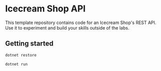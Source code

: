 # Icecream Shop API

This template repository contains code for an Icecream Shop's REST API. Use it to experiment and build your skills outside of the labs.

## Getting started

```c#
dotnet restore
```

```c#
dotnet run
```